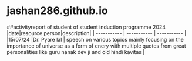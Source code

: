 # jashan286.github.io
##activityreport of student of student induction programme 2024
|date|resource person|description|
| ----------- | ----------- | ----------- |
|15/07/24 |Dr. Pyare lal | speech on various topics mainly focusing on the importance of universe as a form of enery with multiple quotes from great personalities like guru nanak dev ji and old hindi kavitas |

